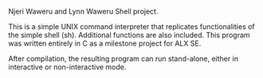 Njeri Waweru and Lynn Waweru Shell project.

This is a simple UNIX command interpreter that replicates functionalities of the simple shell (sh). Additional functions are also included. This program was written entirely in C as a milestone project for ALX SE.

After compilation, the resulting program can run stand-alone, either in interactive or non-interactive mode.

